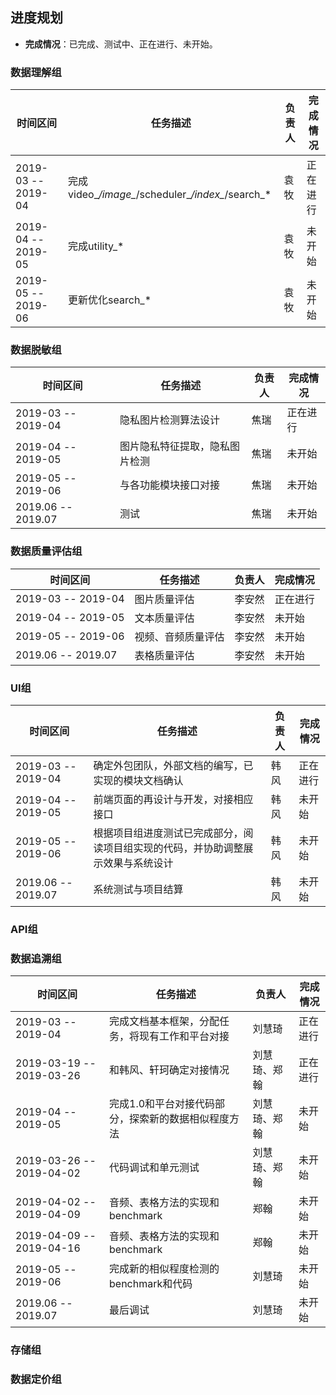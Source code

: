 ## 进度规划
- **完成情况**：已完成、测试中、正在进行、未开始。

### 数据理解组

| 时间区间 | 任务描述 | 负责人 | 完成情况 |
| ---- | ---- | ------- | ---- |
| 2019-03 -- 2019-04 | 完成video_*/image_*/scheduler_*/index_*/search_* | 袁牧 | 正在进行 |
| 2019-04 -- 2019-05 | 完成utility_* | 袁牧 | 未开始 |
| 2019-05 -- 2019-06 | 更新优化search_* | 袁牧 | 未开始 |

### 数据脱敏组


| 时间区间 | 任务描述 | 负责人 | 完成情况 |
| ---- | ---- | ------- | ---- |
| 2019-03 -- 2019-04 | 隐私图片检测算法设计 | 焦瑞 | 正在进行 |
| 2019-04 -- 2019-05 | 图片隐私特征提取，隐私图片检测 | 焦瑞 | 未开始 |
| 2019-05 -- 2019-06 | 与各功能模块接口对接 | 焦瑞 | 未开始 |
| 2019.06 -- 2019.07 | 测试 | 焦瑞 | 未开始 |

### 数据质量评估组


| 时间区间 | 任务描述 | 负责人 | 完成情况 |
| ---- | ---- | ------- | ---- |
| 2019-03 -- 2019-04 | 图片质量评估 | 李安然 | 正在进行 |
| 2019-04 -- 2019-05 | 文本质量评估 | 李安然 | 未开始 |
| 2019-05 -- 2019-06 | 视频、音频质量评估 | 李安然 | 未开始 |
| 2019.06 -- 2019.07 | 表格质量评估 | 李安然 | 未开始 |

### UI组

| 时间区间 | 任务描述 | 负责人 | 完成情况 |
| ---- | ---- | ------- | ---- |
| 2019-03 -- 2019-04 | 确定外包团队，外部文档的编写，已实现的模块文档确认 | 韩风 | 正在进行 |
| 2019-04 -- 2019-05 | 前端页面的再设计与开发，对接相应接口 | 韩风 | 未开始 |
| 2019-05 -- 2019-06 | 根据项目组进度测试已完成部分，阅读项目组实现的代码，并协助调整展示效果与系统设计 | 韩风 | 未开始 |
| 2019.06 -- 2019.07 | 系统测试与项目结算 | 韩风 | 未开始 |

### API组

### 数据追溯组

| 时间区间 | 任务描述 | 负责人 | 完成情况 |
| ---- | ---- | ------- | ---- |
| 2019-03 -- 2019-04 | 完成文档基本框架，分配任务，将现有工作和平台对接 | 刘慧琦 | 正在进行 |
| 2019-03-19 -- 2019-03-26| 和韩风、轩珂确定对接情况 | 刘慧琦、郑翰 | 正在进行 |
| 2019-04 -- 2019-05 | 完成1.0和平台对接代码部分，探索新的数据相似程度方法 | 刘慧琦、郑翰 | 未开始 |
| 2019-03-26 -- 2019-04-02| 代码调试和单元测试 | 刘慧琦、郑翰 | 未开始 |
| 2019-04-02 -- 2019-04-09| 音频、表格方法的实现和benchmark | 郑翰 | 未开始 |
| 2019-04-09 -- 2019-04-16| 音频、表格方法的实现和benchmark | 郑翰 | 未开始 |
| 2019-05 -- 2019-06 | 完成新的相似程度检测的benchmark和代码 | 刘慧琦 | 未开始 |
| 2019.06 -- 2019.07 | 最后调试 | 刘慧琦 | 未开始 |

### 存储组

### 数据定价组
